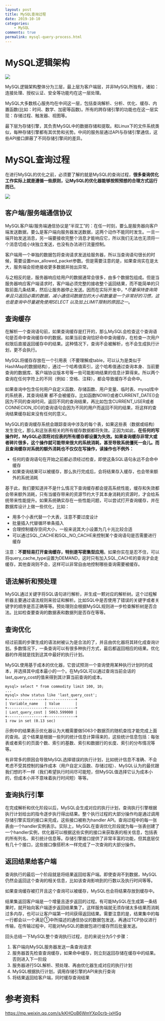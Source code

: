 ```yaml
---
layout: post
title: MySQL查询过程
date: 2019-10-10
categories:
    - MySQL
comments: true
permalink: mysql-query-process.html
---
```



# MySQL逻辑架构
![](/assets/images/posts/mysql-optimize/mysql-optimize-1.png)

MySQL逻辑架构整体分为三层，最上层为客户端层，并非MySQL所独有，诸如：连接处理、授权认证、安全等功能均在这一层处理。

MySQL大多数核心服务均在中间这一层，包括查询解析、分析、优化、缓存、内置函数(比如：时间、数学、加密等函数)。所有的跨存储引擎的功能也在这一层实现：存储过程、触发器、视图等。

最下层为存储引擎，其负责MySQL中的数据存储和提取。和Linux下的文件系统类似，每种存储引擎都有其优势和劣势。中间的服务层通过API与存储引擎通信，这些API接口屏蔽了不同存储引擎间的差异。

# MySQL查询过程
在进行MySQL的优化之前，必须要了解的就是MySQL的查询过程，**很多查询优化工作实际上就是遵循一些原则，让MySQL的优化器能够按照预想的合理方式运行而已**。

![](/assets/images/posts/mysql-optimize/mysql-optimize-2.png)

## 客户端/服务端通信协议

MySQL客户端/服务端通信协议是“半双工”的：在任一时刻，要么是服务器向客户端发送数据，要么是客户端向服务器发送数据，这两个动作不能同时发生。一旦一端开始发送消息，另一端要接收完整个消息才能响应它，所以我们无法也无须将一个消息切成小块独立发送，也没有办法进行流量控制。

客户端用一个单独的数据包将查询请求发送给服务器，所以当查询语句很长的时候，需要设置max_allowed_packet参数。但是需要注意的是，如果查询实在是太大，服务端会拒绝接收更多数据并抛出异常。

与之相反的是，服务器响应给用户的数据通常会很多，由多个数据包组成。但是当服务器响应客户端请求时，客户端必须完整的接收整个返回结果，而不能简单的只取前面几条结果，然后让服务器停止发送。因而在实际开发中，**尽量保持查询简单且只返回必需的数据，减小通信间数据包的大小和数量是一个非常好的习惯，这也是查询中尽量避免使用SELECT *以及加上LIMIT限制的原因之一**。

## 查询缓存

在解析一个查询语句前，如果查询缓存是打开的，那么MySQL会检查这个查询语句是否命中查询缓存中的数据。如果当前查询恰好命中查询缓存，在检查一次用户权限后直接返回缓存中的结果。这种情况下，查询不会被解析，也不会生成执行计划，更不会执行。

MySQL将缓存存放在一个引用表（不要理解成table，可以认为是类似于HashMap的数据结构），通过一个哈希值索引，这个哈希值通过查询本身、当前要查询的数据库、客户端协议版本号等一些可能影响结果的信息计算得来。所以两个查询在任何字符上的不同（例如：空格、注释），都会导致缓存不会命中。

如果查询中包含任何用户自定义函数、存储函数、用户变量、临时表、mysql库中的系统表，其查询结果
都不会被缓存。比如函数NOW()或者CURRENT_DATE()会因为不同的查询时间，返回不同的查询结果，再比如包含CURRENT_USER或者CONNECION_ID()的查询语句会因为不同的用户而返回不同的结果，将这样的查询结果缓存起来没有任何的意义。

MySQL的查询缓存系统会跟踪查询中涉及的每个表，如果这些表（数据或结构）发生变化，那么和这张表相关的所有缓存数据都将失效。正因为如此，**在任何的写操作时，MySQL必须将对应表的所有缓存都设置为失效。如果查询缓存非常大或者碎片很多，这个操作就可能带来很大的系统消耗，甚至导致系统僵死一会儿。而且查询缓存对系统的额外消耗也不仅仅在写操作，读操作也不例外：**

- 任何的查询语句在开始之前都必须经过检查，即使这条SQL语句永远不会命中缓存
- 如果查询结果可以被缓存，那么执行完成后，会将结果存入缓存，也会带来额外的系统消耗

基于此，我们要知道并不是什么情况下查询缓存都会提高系统性能，缓存和失效都会带来额外消耗，只有当缓存带来的资源节约大于其本身消耗的资源时，才会给系统带来性能提升。如果系统确实存在一些性能问题，可以尝试打开查询缓存，并在数据库设计上做一些优化，比如：

- 用多个小表代替一个大表，注意不要过度设计
- 批量插入代替循环单条插入
- 合理控制缓存空间大小，一般来说其大小设置为几十兆比较合适
- 可以通过SQL_CACHE和SQL_NO_CACHE来控制某个查询语句是否需要进行缓存

注意：**不要轻易打开查询缓存，特别是写密集型应用**。如果你实在是忍不住，可以将query_cache_type设置为DEMAND，这时只有加入SQL_CACHE的查询才会走缓存，其他查询则不会，这样可以非常自由地控制哪些查询需要被缓存。

## 语法解析和预处理

MySQL通过关键字将SQL语句进行解析，并生成一颗对应的解析树。这个过程解析器主要通过语法规则来验证和解析。比如SQL中是否使用了错误的关键字或者关键字的顺序是否正确等等。预处理则会根据MySQL规则进一步检查解析树是否合法。比如检查要查询的数据表和数据列是否存在等等。

## 查询优化

经过前面的步骤生成的语法树被认为是合法的了，并且由优化器将其转化成查询计划。多数情况下，一条查询可以有很多种执行方式，最后都返回相应的结果。优化器的作用就是找到这其中最好的执行计划。

MySQL使用基于成本的优化器，它尝试预测一个查询使用某种执行计划时的成本，并选择其中成本最小的一个。在MySQL可以通过查询当前会话的last_query_cost的值来得到其计算当前查询的成本。

```
mysql> select * from commodity limit 100, 10;
...
mysql> show status like 'last_query_cost';
+-----------------+-------------+
| Variable_name   | Value       |
+-----------------+-------------+
| Last_query_cost | 5063.599000 |
+-----------------+-------------+
1 row in set (0.13 sec)
```
示例中的结果表示优化器认为大概需要做5063个数据页的随机查找才能完成上面的查询。这个结果是根据一些列的统计信息计算得来的，这些统计信息包括：每张表或者索引的页面个数、索引的基数、索引和数据行的长度、索引的分布情况等等。

有非常多的原因会导致MySQL选择错误的执行计划，比如统计信息不准确、不会考虑不受其控制的操作成本（用户自定义函数、存储过程）、MySQL认为的最优跟我们想的不一样（我们希望执行时间尽可能短，但MySQL值选择它认为成本小的，但成本小并不意味着执行时间短）等等。

## 查询执行引擎

在完成解析和优化阶段以后，MySQL会生成对应的执行计划，查询执行引擎根据执行计划给出的指令逐步执行得出结果。整个执行过程的大部分操作均是通过调用存储引擎实现的接口来完成，这些接口被称为handler API。查询过程中的每一张表由一个handler实例表示。实际上，MySQL在查询优化阶段就为每一张表创建了一个handler实例，优化器可以根据这些实例的接口来获取表的相关信息，包括表的所有列名、索引统计信息等。存储引擎接口提供了非常丰富的功能，但其底层仅有几十个接口，这些接口像搭积木一样完成了一次查询的大部分操作。

## 返回结果给客户端

查询执行的最后一个阶段就是将结果返回给客户端。即使查询不到数据，MySQL仍然会返回这个查询的相关信息，比如该查询影响到的行数以及执行时间等等。

如果查询缓存被打开且这个查询可以被缓存，MySQL也会将结果存放到缓存中。

结果集返回客户端是一个增量且逐步返回的过程。有可能MySQL在生成第一条结果时，就开始向客户端逐步返回结果集了。这样服务端就无须存储太多结果而消耗过多内存，也可以让客户端第一时间获得返回结果。需要注意的是，结果集中的每一行都会以一个满足①中所描述的通信协议的数据包发送，再通过TCP协议进行传输，在传输过程中，可能对MySQL的数据包进行缓存然后批量发送。

回头总结一下MySQL整个查询执行过程，总的来说分为5个步骤：

1. 客户端向MySQL服务器发送一条查询请求
2. 服务器首先检查查询缓存，如果命中缓存，则立刻返回存储在缓存中的结果。否则进入下一阶段
3. 服务器进行SQL解析、预处理、再由优化器生成对应的执行计划
4. MySQL根据执行计划，调用存储引擎的API来执行查询
5. 将结果返回给客户端，同时缓存查询结果

# 参考资料

https://mp.weixin.qq.com/s/kKHOoB6WmYXp0crb-jxHSg